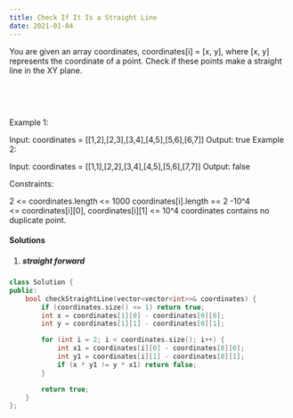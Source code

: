 ```yaml
---
title: Check If It Is a Straight Line
date: 2021-01-04
---
```

You are given an array coordinates, coordinates[i] = [x, y], where [x, y] represents the coordinate of a point. Check if these points make a straight line in the XY plane.

 

 

Example 1:



Input: coordinates = [[1,2],[2,3],[3,4],[4,5],[5,6],[6,7]]
Output: true
Example 2:



Input: coordinates = [[1,1],[2,2],[3,4],[4,5],[5,6],[7,7]]
Output: false
 

Constraints:

2 <= coordinates.length <= 1000
coordinates[i].length == 2
-10^4 <= coordinates[i][0], coordinates[i][1] <= 10^4
coordinates contains no duplicate point.

#### Solutions


1. ##### straight forward

```cpp
class Solution {
public:
    bool checkStraightLine(vector<vector<int>>& coordinates) {
        if (coordinates.size() <= 1) return true;
        int x = coordinates[1][0] - coordinates[0][0];
        int y = coordinates[1][1] - coordinates[0][1];

        for (int i = 2; i < coordinates.size(); i++) {
            int x1 = coordinates[i][0] - coordinates[0][0];
            int y1 = coordinates[i][1] - coordinates[0][1];
            if (x * y1 != y * x1) return false;
        }

        return true;
    }
};
```